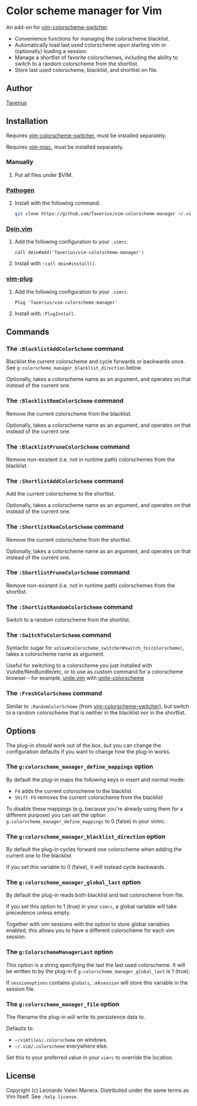 # Color scheme manager for Vim

An add-on for [vim-colorscheme-switcher](http://github.com/xolox/vim-colorscheme-switcher).

* Convenience functions for managing the colorscheme blacklist.
* Automatically load last used colorscheme upon starting vim or (optionally) loading a session.
* Manage a shortlist of favorite colorschemes, including the ability to switch to a random colorscheme from the shortlist.
* Store last used colorscheme, blacklist, and shortlist on file.

## Author
[Taverius](http://github.com/Taverius)

## Installation
Requires [vim-colorscheme-switcher](http://github.com/xolox/vim-colorscheme-switcher), must be installed separately.

Requires [vim-misc](http://github.com/xolox/vim-misc), must be installed separately.

### Manually
1. Put all files under $VIM.

### [Pathogen](http://github.com/tpope/vim-pathogen)
1. Install with the following command.

   ```sh
   git clone https://github.com/Taverius/vim-colorscheme-manager ~/.vim/bundle/vim-colorscheme-manager
   ```

### [Dein.vim](https://github.com/Shougo/dein.vim)
1. Add the following configuration to your `.vimrc`.

   ```VimL
   call dein#add('Taverius/vim-colorscheme-manager')
   ```

2. Install with `:call dein#install()`.

### [vim-plug](https://github.com/junegunn/vim-plug)
1. Add the following configuration to your `.vimrc`.

   ```VimL
   Plug 'Taverius/vim-colorscheme-manager'
   ```

2. Install with `:PlugInstall`.

## Commands

### The `:BlacklistAddColorScheme` command

Blacklist the current colorscheme and cycle forwards or backwards once. See `g:colorscheme_manager_blacklist_direction` below.

Optionally, takes a colorscheme name as an argument, and operates on that instead of the current one.

### The `:BlacklistRemColorScheme` command

Remove the current colorscheme from the blacklist.

Optionally, takes a colorscheme name as an argument, and operates on that instead of the current one.

### The `:BlacklistPruneColorScheme` command

Remove non-existent (i.e. not in runtime path) colorschemes from the blacklist.

### The `:ShortlistAddColorScheme` command

Add the current colorscheme to the shortlist.

Optionally, takes a colorscheme name as an argument, and operates on that instead of the current one.

### The `:ShortlistRemColorScheme` command

Remove the current colorscheme from the shortlist.

Optionally, takes a colorscheme name as an argument, and operates on that instead of the current one.

### The `:ShortlistPruneColorScheme` command

Remove non-existent (i.e. not in runtime path) colorschemes from the shortlist.

### The `:ShortlistRandomColorScheme` command

Switch to a random colorscheme from the shortlist.

### The `:SwitchToColorScheme` command

Syntactic sugar for `xolox#colorscheme_switcher#switch_to(colorscheme)`, takes a colorscheme name as argument.

Useful for switching to a colorscheme you just installed with Vundle/NeoBundle/etc, or to use as custom command for a colorscheme browser - for example, [unite.vim](http://github.com/Shougo/unite.vim) with [unite-colorscheme](http://github.com/ujihisa/unite-colorscheme)

### The `:FreshColorScheme` command

Similar to `:RandomColorScheme` (from [vim-colorscheme-switcher](http://github.com/xolox/vim-colorscheme-switcher)), but switch to a random colorscheme that is neither in the blacklist nor in the shortlist.

## Options

The plug-in *should* work out of the box, but you can change the configuration defaults if you want to change how the plug-in works.

### The `g:colorscheme_manager_define_mappings` option

By default the plug-in maps the following keys in insert and normal mode:

- `F9` adds the current colorscheme to the blacklist
- `Shift-F9` removes the current colorscheme from the blacklist

To disable these mappings (e.g. because you're already using them for a different purpose) you can set the option `g:colorscheme_manager_define_mappings` to 0 (false) in your vimrc.

### The `g:colorscheme_manager_blacklist_direction` option

By default the plug-in cycles forward one colorscheme when adding the current one to the blacklist.

If you set this variable to 0 (false), it will instead cycle backwards.

### The `g:colorscheme_manager_global_last` option

By default the plug-in reads both blacklist and last colorscheme from file.

If you set this option to 1 (true) in your `vimrc`, a global variable will take precedence unless empty.

Together with vim sessions with the option to store global variables enabled, this allows you to have a different colorscheme for each vim session.

### The `g:ColorschemeManagerLast` option

This option is a string specifying the last the last used colorscheme.
It will be written to by the plug-in if `g:colorscheme_manager_global_last` is 1 (true).

If `sessionoptions` contains `globals`, `:mksession` will store this variable in the session file.

### The `g:colorscheme_manager_file` option

The filename the plug-in will write its persistence data to.

Defaults to:

* `~/vimfiles/.colorscheme` on windows.
* `~/.vim/.colorscheme` everywhere else.

Set this to your preferred value in your `vimrc` to override the location.

## License

Copyright (c) Leonardo Valeri Manera. Distributed under the same terms as Vim itself. See `:help license`.